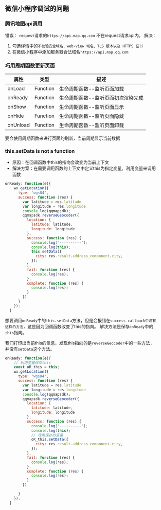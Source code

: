 ##  微信小程序调试的问题


### 腾讯地图api调用

错误： `request`请求的`https://api.map.qq.com` 不在request请求api内。
解决： 
1. 勾选详情中的`不校验安全域名、web-view 域名、TLS 版本以及 HTTPS 证书`
2. 在微信小程序中添加服务器合法域名`https://api.map.qq.com`


### 巧用周期函数更新页面
|属性|类型|描述|
|-----------|-----|------------|
|onLoad	|Function	|生命周期函数--监听页面加载|
|onReady|Function	|生命周期函数--监听页面初次渲染完成|
|onShow	|Function	|生命周期函数--监听页面显示|
|onHide	|Function	|生命周期函数--监听页面隐藏|
|onUnload	|Function	|生命周期函数--监听页面卸载|


要会使用周期函数来进行页面的刷新，当前周期显示当前数据


### this.setData is not a function

- 原因：在回调函数中this的指向会改变为当前上下文
- 解决方案：在需要调用函数的上下文中定义this为指定变量，利用变量来调用函数

``` js
onReady: function(e){
    wx.getLocation({
      type: 'wgs84',
      success: function (res) {
        var latitude = res.latitude
        var longitude = res.longitude
        console.log(qqmapsdk);
        qqmapsdk.reverseGeocoder({
          location: {
            latitude: latitude,
            longitude: longitude
          },
          success: function (res) {
            console.log('----------');
            console.log(this);
            this.setData({
              city: res.result.address_component.city,
            });
          },
          fail: function (res) {
            console.log(res);
          },
          complete: function (res) {
            console.log(res);
          }
        })
      }
    });
  }
```

想要调用`onReady`中的`this.setData`方法，但是会报错在`success callback中没有这样的方法`，这是因为回调函数改变了this的指向。
解决方法是保存`onReady`中的`this`指向。


我们打印出当前this的信息，发现this指向的是`reverseGeocoder`中的一些方法，并没有`setData`这个方法。
``` js
onReady: function(e){
    // 利用变量保存this
    const oR_this = this;
    wx.getLocation({
      type: 'wgs84',
      success: function (res) {
        var latitude = res.latitude
        var longitude = res.longitude
        console.log(qqmapsdk);
        qqmapsdk.reverseGeocoder({
          location: {
            latitude: latitude,
            longitude: longitude
          },
          success: function (res) {
            console.log('----------');
            console.log(this);
            // 改用保存的变量
            oR_this.setData({
              city: res.result.address_component.city,
            });
          },
          fail: function (res) {
            console.log(res);
          },
          complete: function (res) {
            console.log(res);
          }
        })
        
      }
    });
  }

```
